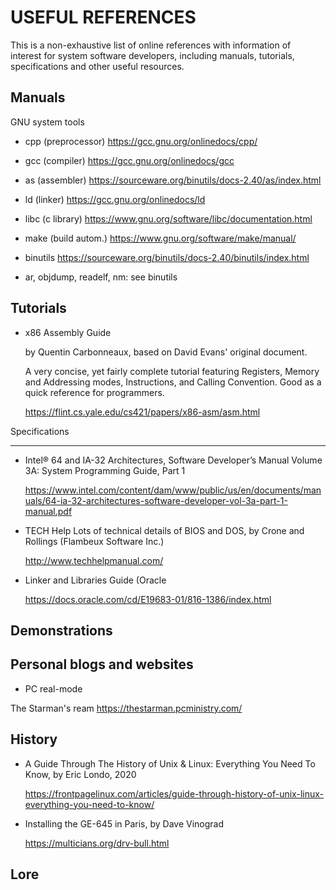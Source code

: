 <!--
   SPDX-FileCopyrightText: 2001 Monaco F. J. <monaco@usp.br>
  
   SPDX-License-Identifier: GPL-3.0-or-later

   This file is part of SYSeg, available at https://gitlab.com/monaco/syseg.
-->

USEFUL REFERENCES
 ==============================

 This is a non-exhaustive list of online references with information of  
 interest for system software developers, including manuals, tutorials,   
 specifications and other useful resources.

 Manuals
 ------------------------------

 GNU system tools

 - cpp (preprocessor)	https://gcc.gnu.org/onlinedocs/cpp/
 - gcc (compiler)		https://gcc.gnu.org/onlinedocs/gcc
 - as (assembler)		https://sourceware.org/binutils/docs-2.40/as/index.html
 - ld (linker) 		https://gcc.gnu.org/onlinedocs/ld 
 - libc (c library)	https://www.gnu.org/software/libc/documentation.html
 - make (build autom.)	https://www.gnu.org/software/make/manual/
 - binutils		https://sourceware.org/binutils/docs-2.40/binutils/index.html

 - ar, objdump, readelf, nm: see binutils


 Tutorials
 ------------------------------

 - x86 Assembly Guide

   by  Quentin Carbonneaux, based on David Evans' original document.

   A very concise, yet fairly complete tutorial featuring  Registers, Memory and
   Addressing modes, Instructions, and Calling Convention. Good as a quick
   reference for programmers.

   https://flint.cs.yale.edu/cs421/papers/x86-asm/asm.html

 Specifications

 ------------------------------

 - Intel® 64 and IA-32 Architectures,
   Software Developer’s Manual
   Volume 3A:
   System Programming Guide, Part 1

   https://www.intel.com/content/dam/www/public/us/en/documents/manuals/64-ia-32-architectures-software-developer-vol-3a-part-1-manual.pdf

 - TECH Help
   Lots of technical details of BIOS and DOS, by Crone and Rollings (Flambeux Software Inc.)

   http://www.techhelpmanual.com/

 - Linker and Libraries Guide (Oracle

   https://docs.oracle.com/cd/E19683-01/816-1386/index.html


 Demonstrations
 ------------------------------

 Personal blogs and websites
 ------------------------------

 - PC real-mode 

 The Starman's ream https://thestarman.pcministry.com/


 History
 ------------------------------

 - A Guide Through The History of Unix & Linux: Everything You Need To Know,
   by Eric Londo, 2020
   
   https://frontpagelinux.com/articles/guide-through-history-of-unix-linux-everything-you-need-to-know/

 - Installing the GE-645 in Paris, by Dave Vinograd

   https://multicians.org/drv-bull.html

 Lore
 ------------------------------
